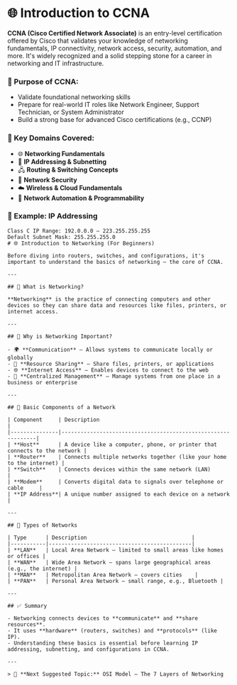 # 🌐 Introduction to CCNA

**CCNA (Cisco Certified Network Associate)** is an entry-level certification offered by Cisco that validates your knowledge of networking fundamentals, IP connectivity, network access, security, automation, and more. It's widely recognized and a solid stepping stone for a career in networking and IT infrastructure.

### 🎯 Purpose of CCNA:
- Validate foundational networking skills
- Prepare for real-world IT roles like Network Engineer, Support Technician, or System Administrator
- Build a strong base for advanced Cisco certifications (e.g., CCNP)

### 🔑 Key Domains Covered:
- 🌐 **Networking Fundamentals**
- 🔌 **IP Addressing & Subnetting**
- 🖧 **Routing & Switching Concepts**
- 🔐 **Network Security**
- ☁️ **Wireless & Cloud Fundamentals**
- 🤖 **Network Automation & Programmability**

### 📘 Example: IP Addressing
```text
Class C IP Range: 192.0.0.0 – 223.255.255.255
Default Subnet Mask: 255.255.255.0
# 🌐 Introduction to Networking (For Beginners)

Before diving into routers, switches, and configurations, it's important to understand the basics of networking — the core of CCNA.

---

## 🧠 What is Networking?

**Networking** is the practice of connecting computers and other devices so they can share data and resources like files, printers, or internet access.

---

## 🔌 Why is Networking Important?

- 🌍 **Communication** – Allows systems to communicate locally or globally
- 📁 **Resource Sharing** – Share files, printers, or applications
- 🌐 **Internet Access** – Enables devices to connect to the web
- 💼 **Centralized Management** – Manage systems from one place in a business or enterprise

---

## 🧱 Basic Components of a Network

| Component     | Description                                                  |
|---------------|--------------------------------------------------------------|
| **Host**      | A device like a computer, phone, or printer that connects to the network |
| **Router**    | Connects multiple networks together (like your home to the internet) |
| **Switch**    | Connects devices within the same network (LAN)               |
| **Modem**     | Converts digital data to signals over telephone or cable     |
| **IP Address**| A unique number assigned to each device on a network         |

---

## 📂 Types of Networks

| Type      | Description                                 |
|-----------|---------------------------------------------|
| **LAN**   | Local Area Network – limited to small areas like homes or offices |
| **WAN**   | Wide Area Network – spans large geographical areas (e.g., the internet) |
| **MAN**   | Metropolitan Area Network – covers cities    |
| **PAN**   | Personal Area Network – small range, e.g., Bluetooth |

---

## ✅ Summary

- Networking connects devices to **communicate** and **share resources**.
- It uses **hardware** (routers, switches) and **protocols** (like IP).
- Understanding these basics is essential before learning IP addressing, subnetting, and configurations in CCNA.

---

> 🔄 **Next Suggested Topic:** OSI Model – The 7 Layers of Networking

